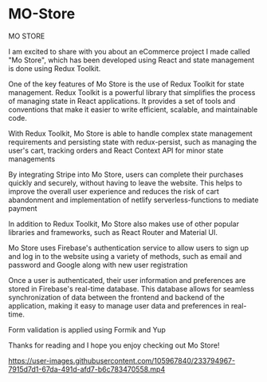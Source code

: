 # MO-Store
MO STORE

I am excited to share with you about an eCommerce project I made called "Mo Store", which has been developed using React and state management is done using Redux Toolkit.

One of the key features of Mo Store is the use of Redux Toolkit for state management. Redux Toolkit is a powerful library that simplifies the process of managing state in React applications. It provides a set of tools and conventions that make it easier to write efficient, scalable, and maintainable code.

With Redux Toolkit, Mo Store is able to handle complex state management requirements and persisting state with redux-persist, such as managing the user's cart, tracking orders and React Context API for minor state managements

By integrating Stripe into Mo Store, users can complete their purchases quickly and securely, without having to leave the website. This helps to improve the overall user experience and reduces the risk of cart abandonment and implementation of netlify serverless-functions to mediate payment

In addition to Redux Toolkit, Mo Store also makes use of other popular libraries and frameworks, such as React Router and Material UI.

Mo Store uses Firebase's authentication service to allow users to sign up and log in to the website using a variety of methods, such as email and password and Google along with new user registration

Once a user is authenticated, their user information and preferences are stored in Firebase's real-time database. This database allows for seamless synchronization of data between the frontend and backend of the application, making it easy to manage user data and preferences in real-time.

Form validation is applied using Formik and Yup

Thanks for reading and I hope you enjoy checking out Mo Store!


https://user-images.githubusercontent.com/105967840/233794967-7915d7d1-67da-491d-afd7-b6c783470558.mp4

